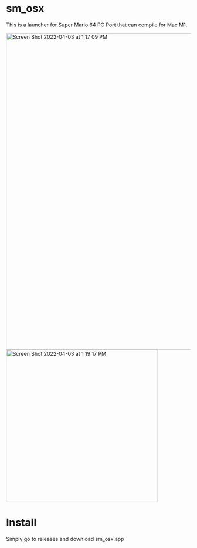 # sm_osx
This is a launcher for Super Mario 64 PC Port that can compile for Mac M1.

<img width="862" alt="Screen Shot 2022-04-03 at 1 17 09 PM" src="https://user-images.githubusercontent.com/86802223/161442298-b7ada8d9-8f2b-43de-a298-cf6cc1110824.png">
<img width="414" alt="Screen Shot 2022-04-03 at 1 19 17 PM" src="https://user-images.githubusercontent.com/86802223/161442324-68c01edf-23f3-4559-9e0b-64d90e98684a.png">

# Install

Simply go to releases and download sm_osx.app
